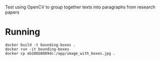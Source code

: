 Test using OpenCV to group together texts into paragraphs from research papers

# Running

```
docker build -t bounding-boxes .
docker run -it bounding-boxes
docker cp eb286b8089dc:/app/image_with_boxes.jpg .
```